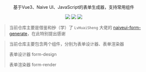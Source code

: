 <p align="center">基于Vue3、Naive UI、JavaScript的表单生成器，支持常用组件</p>
<p align="center">
  <a href="./LICENSE"><img allt="MIT License" src="https://badgen.net/badge/naive-ui/^2.34.3/green"/></a>
  <a href="./LICENSE"><img allt="MIT License" src="https://badgen.net/badge/vue/^3.2.47/green"/></a>
  <a href="./LICENSE"><img allt="MIT License" src="https://badgen.net/badge/vite/^E4.3.2/green"/></a>
</p>

> 当前仓库主要是借鉴和~~抄~~（学）了 `LvHuaiSheng` 大佬的 [naiveui-form-generate](https://gitee.com/sourcenet/naiveui-form-generate)，在此特别提出感谢

> 当前仓库主要包含两个组件，分别为表单设计器、表单渲染器
> 
> 表单设计器 form-design
> 
> 表单渲染器 form-render
